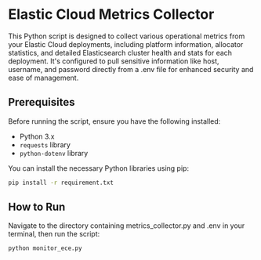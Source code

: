 # Elastic Cloud Metrics Collector
This Python script is designed to collect various operational metrics from your Elastic Cloud deployments, including platform information, allocator statistics, and detailed Elasticsearch cluster health and stats for each deployment. It's configured to pull sensitive information like host, username, and password directly from a .env file for enhanced security and ease of management.

## Prerequisites

Before running the script, ensure you have the following installed:

* Python 3.x
* `requests` library
* `python-dotenv` library

You can install the necessary Python libraries using pip:

```bash
pip install -r requirement.txt
```

## How to Run
Navigate to the directory containing metrics_collector.py and .env in your terminal, then run the script:

```bash
python monitor_ece.py